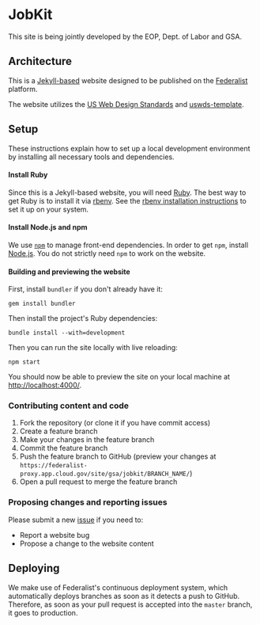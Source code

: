 # JobKit
This site is being jointly developed by the EOP, Dept. of Labor and GSA.

## Architecture
This is a [Jekyll-based](http://jekyllrb.com/) website designed to be published on the
[Federalist](https://federalist.18f.gov/) platform.

The website utilizes the [US Web Design Standards](https://standards.usa.gov/) and [uswds-template](https://github.com/18F/uswds-jekyll).

## Setup
These instructions explain how to set up a local development environment by installing all necessary tools and dependencies.

#### Install Ruby

Since this is a Jekyll-based website, you will need [Ruby](https://www.ruby-lang.org/en/). The best way to get Ruby is to install it via [rbenv](https://github.com/rbenv/rbenv). See the [rbenv installation instructions](https://github.com/rbenv/rbenv#installation) to set it up on your system.

#### Install Node.js and npm

We use [`npm`](https://www.npmjs.com/) to manage front-end dependencies. In order to get `npm`, install [Node.js](https://nodejs.org/). You do not strictly need `npm` to work on the website.


#### Building and previewing the website

First, install `bundler` if you don't already have it:

```
gem install bundler
```

Then install the project's Ruby dependencies:

```
bundle install --with=development
```

Then you can run the site locally with live reloading:

```
npm start
```

You should now be able to preview the site on your local machine at [http://localhost:4000/](http://localhost:4000/).

### Contributing content and code

1. Fork the repository (or clone it if you have commit access)
2. Create a feature branch
3. Make your changes in the feature branch
4. Commit the feature branch
5. Push the feature branch to GitHub (preview your changes at `https://federalist-proxy.app.cloud.gov/site/gsa/jobkit/BRANCH_NAME/`)
6. Open a pull request to merge the feature branch

### Proposing changes and reporting issues

Please submit a new [issue](https://github.com/GSA/jobkit/issues) if you need to:

* Report a website bug
* Propose a change to the website content

## Deploying

We make use of Federalist's continuous deployment system, which automatically deploys branches as soon as it detects a push to GitHub. Therefore, as soon as your pull request is accepted into the `master` branch, it goes to production.

